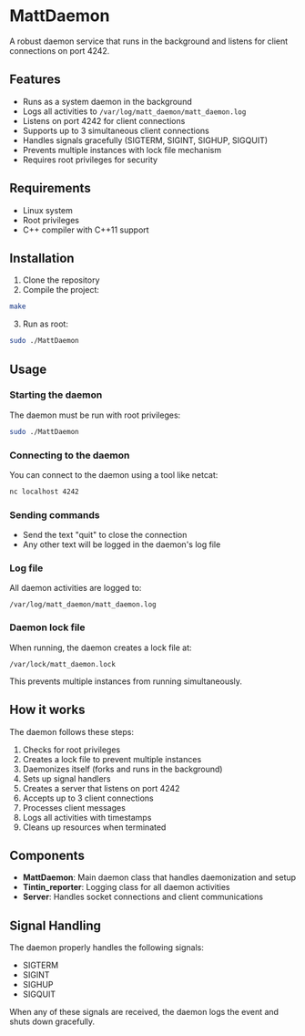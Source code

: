# MattDaemon

A robust daemon service that runs in the background and listens for client connections on port 4242.

## Features

- Runs as a system daemon in the background
- Logs all activities to `/var/log/matt_daemon/matt_daemon.log`
- Listens on port 4242 for client connections
- Supports up to 3 simultaneous client connections
- Handles signals gracefully (SIGTERM, SIGINT, SIGHUP, SIGQUIT)
- Prevents multiple instances with lock file mechanism
- Requires root privileges for security

## Requirements

- Linux system
- Root privileges
- C++ compiler with C++11 support

## Installation

1. Clone the repository
2. Compile the project:
```bash
make
```
3. Run as root:
```bash
sudo ./MattDaemon
```

## Usage

### Starting the daemon

The daemon must be run with root privileges:

```bash
sudo ./MattDaemon
```

### Connecting to the daemon

You can connect to the daemon using a tool like netcat:

```bash
nc localhost 4242
```

### Sending commands

- Send the text "quit" to close the connection
- Any other text will be logged in the daemon's log file

### Log file

All daemon activities are logged to:
```
/var/log/matt_daemon/matt_daemon.log
```

### Daemon lock file

When running, the daemon creates a lock file at:
```
/var/lock/matt_daemon.lock
```

This prevents multiple instances from running simultaneously.

## How it works

The daemon follows these steps:
1. Checks for root privileges
2. Creates a lock file to prevent multiple instances
3. Daemonizes itself (forks and runs in the background)
4. Sets up signal handlers
5. Creates a server that listens on port 4242
6. Accepts up to 3 client connections
7. Processes client messages
8. Logs all activities with timestamps
9. Cleans up resources when terminated

## Components

- **MattDaemon**: Main daemon class that handles daemonization and setup
- **Tintin_reporter**: Logging class for all daemon activities
- **Server**: Handles socket connections and client communications

## Signal Handling

The daemon properly handles the following signals:
- SIGTERM
- SIGINT
- SIGHUP
- SIGQUIT

When any of these signals are received, the daemon logs the event and shuts down gracefully.

